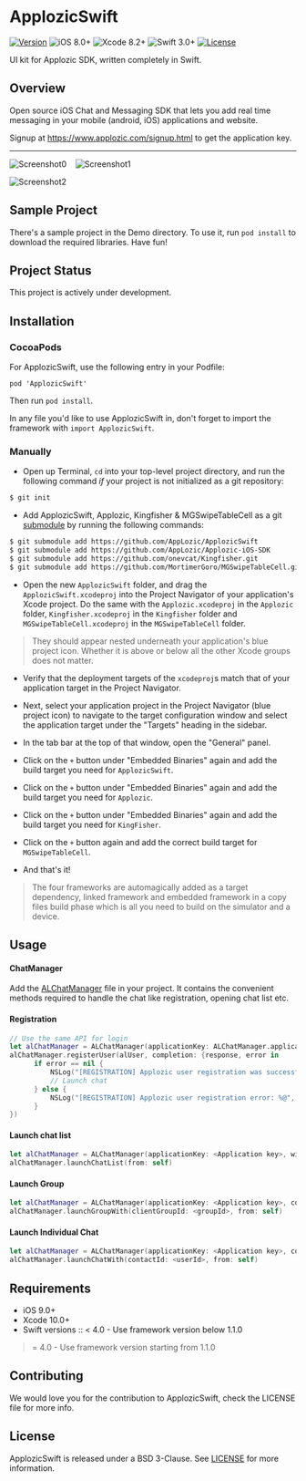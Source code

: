 # ApplozicSwift

[![Version](https://img.shields.io/cocoapods/v/ApplozicSwift.svg?style=flat)](http://cocoapods.org/pods/ApplozicSwift)
![iOS 8.0+](https://img.shields.io/badge/iOS-9.0%2B-blue.svg)
![Xcode 8.2+](https://img.shields.io/badge/Xcode-8.2%2B-blue.svg)
![Swift 3.0+](https://img.shields.io/badge/Swift-3.0%2B-orange.svg)
[![License](https://img.shields.io/cocoapods/l/Material.svg?style=flat)](https://github.com/lkzhao/Material/blob/master/LICENSE?raw=true)

UI kit for Applozic SDK, written completely in Swift.

## Overview

Open source iOS Chat and Messaging SDK that lets you add real time messaging in your mobile (android, iOS) applications and website.

Signup at https://www.applozic.com/signup.html to get the application key.

------------------------

![Screenshot0][img0] &nbsp;&nbsp; ![Screenshot1][img1] &nbsp;&nbsp;

![Screenshot2][img2] &nbsp;&nbsp;

## Sample Project

There's a sample project in the Demo directory. To use it, run `pod install` to download the required libraries. Have fun!

## Project Status

This project is actively under development.

## Installation

### CocoaPods

For ApplozicSwift, use the following entry in your Podfile:

`pod 'ApplozicSwift'`

Then run `pod install`.

In any file you'd like to use ApplozicSwift in, don't forget to
import the framework with `import ApplozicSwift`.

### Manually

- Open up Terminal, `cd` into your top-level project directory, and run the following command *if* your project is not initialized as a git repository:

```bash
$ git init
```

- Add ApplozicSwift, Applozic, Kingfisher & MGSwipeTableCell as a git [submodule](http://git-scm.com/docs/git-submodule) by running the following commands:

```bash
$ git submodule add https://github.com/AppLozic/ApplozicSwift
$ git submodule add https://github.com/AppLozic/Applozic-iOS-SDK
$ git submodule add https://github.com/onevcat/Kingfisher.git
$ git submodule add https://github.com/MortimerGoro/MGSwipeTableCell.git
```

- Open the new `ApplozicSwift` folder, and drag the `ApplozicSwift.xcodeproj` into the Project Navigator of your application's Xcode project. Do the same with the `Applozic.xcodeproj` in the `Applozic` folder, `Kingfisher.xcodeproj` in the `Kingfisher` folder and `MGSwipeTableCell.xcodeproj` in the `MGSwipeTableCell` folder.

> They should appear nested underneath your application's blue project icon. Whether it is above or below all the other Xcode groups does not matter.

- Verify that the deployment targets of the `xcodeproj`s match that of your application target in the Project Navigator.
- Next, select your application project in the Project Navigator (blue project icon) to navigate to the target configuration window and select the application target under the "Targets" heading in the sidebar.
- In the tab bar at the top of that window, open the "General" panel.
- Click on the `+` button under "Embedded Binaries" again and add the build target you need for `ApplozicSwift`.
- Click on the `+` button under "Embedded Binaries" again and add the build target you need for `Applozic`.
- Click on the `+` button under "Embedded Binaries" again and add the build target you need for `KingFisher`.
- Click on the `+` button again and add the correct build target for `MGSwipeTableCell`.

- And that's it!

> The four frameworks are automagically added as a target dependency, linked framework and embedded framework in a copy files build phase which is all you need to build on the simulator and a device.

## Usage

#### ChatManager

Add the [ALChatManager](https://github.com/AppLozic/ApplozicSwift/blob/master/Demo/ApplozicSwiftDemo/ALChatManager.swift) file in your project. It contains the convenient methods required to handle the chat like registration, opening chat list etc.

#### Registration

```swift
// Use the same API for login
let alChatManager = ALChatManager(applicationKey: ALChatManager.applicationId as NSString)
alChatManager.registerUser(alUser, completion: {response, error in
      if error == nil {
          NSLog("[REGISTRATION] Applozic user registration was successful: %@ \(response?.isRegisteredSuccessfully())")
          // Launch chat
      } else {
          NSLog("[REGISTRATION] Applozic user registration error: %@", error.debugDescription)
      }
})
```

#### Launch chat list

```swift
let alChatManager = ALChatManager(applicationKey: <Application key>, with: ALKConfiguration())
alChatManager.launchChatList(from: self)
```

#### Launch Group

```swift
let alChatManager = ALChatManager(applicationKey: <Application key>, configuration: ALKConfiguration())
alChatManager.launchGroupWith(clientGroupId: <groupId>, from: self)
```


#### Launch Individual Chat

```swift
let alChatManager = ALChatManager(applicationKey: <Application key>, configuration: ALKConfiguration())
alChatManager.launchChatWith(contactId: <userId>, from: self)
```


## Requirements

* iOS 9.0+
* Xcode 10.0+
* Swift versions :: 
< 4.0 - Use framework version below 1.1.0
>= 4.0 - Use framework version starting from 1.1.0

## Contributing

We would love you for the contribution to ApplozicSwift, check the LICENSE file for more info.


## License

ApplozicSwift is released under a BSD 3-Clause. See [LICENSE](LICENSE) for more information.

[img0]:https://raw.githubusercontent.com/Applozic/ApplozicSwift/master/Screenshots/screenshot0.png
[img1]:https://raw.githubusercontent.com/Applozic/ApplozicSwift/master/Screenshots/screenshot1.png
[img2]:https://raw.githubusercontent.com/Applozic/ApplozicSwift/master/Screenshots/screenshot2.png
